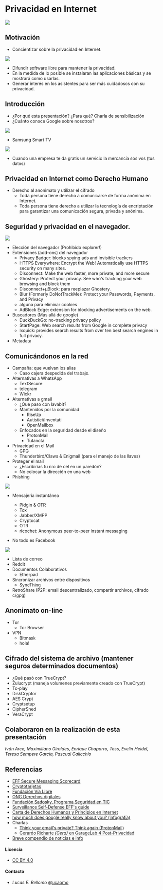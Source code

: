 # Privacidad en Internet

![](images/homeland.jpg)

## Motivación
  - Concientizar sobre la privacidad en Internet.

  ![](images/streetv.jpg)
  
  - Difundir software libre para mantener la privacidad.
  - En la medida de lo posible se instalaran las aplicaciones básicas
  y se mostrará como usarlas.
  - Generar interés en los asistentes para ser más cuidadosos con su privacidad.

## Introducción
  - ¿Por qué esta presentación? ¿Para qué? Charla de sensibilización
  - ¿Cuánto conoce Google sobre nosotros?

  ![](images/How-Much-Does-Google-Really-Know-About-You.jpg)

  - Samsung Smart TV

  ![](images/samsung-oculus_news.jpg)
  
  - Cuando una empresa te da gratis un servicio la mercancía sos vos
    (tus datos)

## Privacidad en Internet como Derecho Humano
  - Derecho al anonimato y utilizar el cifrado
      - Toda persona tiene derecho a comunicarse de forma anónima en
        Internet.
	  - Toda persona tiene derecho a utilizar la tecnología de
	  encriptación para garantizar una comunicación segura, privada y
	  anónima.

## Seguridad y privacidad en el navegador.

![](images/dont-track-us.png)

  - Elección del navegador (Prohibido explorer!)
  - Extensiones (add-ons) del navegador
	- Privacy Badger: blocks spying ads and invisible trackers
	- HTTPS Everywhere: Encrypt the Web! Automatically use HTTPS
      security on many sites.
	- Disconnect: Make the web faster, more private, and more secure
	- Ghostery: Protect your privacy. See who's tracking your web
      browsing and block them
    - Disconnect+µBlock: para reeplazar Ghostery.
	- Blur (Formerly DoNotTrackMe): Protect your Passwords, Payments,
      and Privacy
	- alguna para eliminar cookies
	- AdBlock Edge: extension for blocking advertisements on the web.
  - Buscadores (Mas allá de google)
	- DuckDuckGo: no-tracking privacy policy
	- StartPage: Web search results from Google in complete privacy
	- Ixquick: provides search results from over ten best search engines in full privacy.
  - Metadata
  
## Comunicándonos en la red
  - Campaña: que vuelvan los alias
	- Caso cajera despedida del trabajo.
  - Alternativas a WhatsApp
	- TextSecure
	- telegram
	- Wickr 
  - Alternativas a gmail
	- ¿Que paso con lavabit?
	- Mantenidos por la comunidad
	  - RiseUp
	  - Autistici/Inventati
	  - OpenMailbox
    - Enfocados en la seguridad desde el diseño
	  - ProtonMail
	  - Tutanota
  - Privacidad en el Mail
	- GPG
	- Thunderbird/Claws & Enigmail (para el manejo de las llaves)
  - Proteger el mail
    - ¿Escribirías tu nro de cel en un paredón?
	- No colocar la dirección en una web
  - Phishing

![](images/diez-maneras-detectar-phishing.jpg)

  - Mensajeria instantánea
	- Pidgin & OTR
	- Tox
	- Jabber/XMPP
	- Cryptocat
	- OTR
	- ricochet:  Anonymous peer-to-peer instant messaging 
	 
  - No todo es Facebook

![](images/FB-is_watching.jpg)

  - Lista de correo
  - Reddit
  - Documentos Colaborativos
	- Etherpad
  - Sincronizar archivos entre dispositivos
	- SyncThing
  - RetroShare (P2P: email descentralizado, compartir archivos, cifrado c/gpg)

## Anonimato on-line
  - Tor
	- Tor Browser
  - VPN
	- Bitmask
	- hola!

## Cifrado del sistema de archivo (mantener seguros determinados documentos)
  - ¿Qué pasó con TrueCrypt?
  - Zulucrypt (maneja volumenes previamente creado con TrueCrypt)
  - Tc-play
  - DiskCryptor
  - AES Crypt
  - Cryptsetup
  - CipherShed
  - VeraCrypt

## Colaboraron en la realización de esta presentación
*Iván Arce, Maximiliano Giraldes, Enrique Chaparro, Tess, Evelin Heidel, Teresa Sempere García, Pascual Calicchio*
  
## Referencias
  - [EFF Secure Messaging Scorecard](https://www.eff.org/es/secure-messaging-scorecard)
  - [Cryptotarjetas](http://media.espora.org/mgoblin_media/media_entries/1495/Criptotarjetas_RanchoElectronico.pdf)
  - [Fundación Vía Libre](http://www.vialibre.org.ar)
  - [ONG Derechos digitales](https://www.derechosdigitales.org)
  - [Fundación Sadosky, Programa Seguridad en TIC](http://www.fundacionsadosky.org.ar/es/programas-proyectos/seguridad-en-tic)
  - [Surveillance Self-Defense EFF's guide](https://ssd.eff.org/es)
  - [Carta de Derechos Humanos y Principios en Internet](http://diadeinternet.org/pdfs/Internet_Derechos_Principios.pdf)
  - [how much does google really know about you? (infografía)](http://www.visualistan.com/2015/02/how-much-does-google-really-know-about-you.html)
  - Charlas
	- [Think your email's private? Think again (ProtonMail)](http://www.ted.com/talks/andy_yen_think_your_email_s_private_think_again)
	- [Gerardo Richarte *(Gera)* en GarageLab 4 Post-Privacidad](https://vimeo.com/10965423)
  - [Breve compendio de noticias e info](http://www.scoop.it/IPcontrol)
  
#### Licencia
  - [CC BY 4.0](https://creativecommons.org/licenses/by/4.0/)

#### Contacto
  - *Lucas E. Bellomo* [@ucaomo](https://twitter.com/ucaomo)
